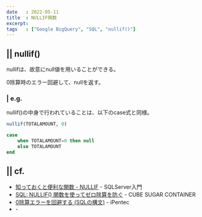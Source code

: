 ```yaml
---
date   : 2022-05-11
title  : NULLIF関数
excerpt: 
tags   : ["Google BigQuery", "SQL", "nullif()"]
---
```


## || nullif()

nullifは、故意にnull値を用いることができる。

0除算時のエラー回避して、nullを返す。


### | e.g.
nullif()の中身で行われていることは、以下のcase式と同様。
```sql
nullif(TOTALAMOUNT, 0) 
```
```sql
case 
    when TOTALAMOUNT=0 then null
    else TOTALAMOUNT
end 
```


## || cf.
+ [知っておくと便利な関数 - NULLIF](https://sql55.com/t-sql/t-sql-nullif.php) - SQLServer入門
+ [SQL: NULLIF() 関数を使ってゼロ除算を防ぐ](https://blog.amedama.jp/entry/2017/06/29/204834) - CUBE SUGAR CONTAINER
+ [0除算エラーを回避する (SQLの構文)](https://www.ipentec.com/document/sql-error-0-division) - iPentec
+ []() - 
